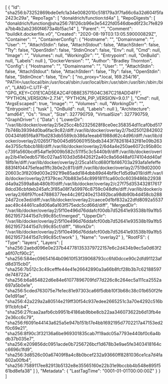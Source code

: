[
{
"Id": "sha256:b73252869bde0efc1a34e0082010c518179a3f7fa66c6a32d604f5fa2423c29a",
"RepoTags": [
"donaldrich/function:td4a"
],
"RepoDigests": [
"donaldrich/function@sha256:78126cb96e3e5422fd0546dbed6f23c7fe829a7bb4b2ab2360f4673a4b15ac14"
],
"Parent": "",
"Comment": "buildkit.dockerfile.v0",
"Created": "2020-08-19T03:13:05.590000829Z",
"Container": "",
"ContainerConfig": {
"Hostname": "",
"Domainname": "",
"User": "",
"AttachStdin": false,
"AttachStdout": false,
"AttachStderr": false,
"Tty": false,
"OpenStdin": false,
"StdinOnce": false,
"Env": null,
"Cmd": null,
"Image": "",
"Volumes": null,
"WorkingDir": "",
"Entrypoint": null,
"OnBuild": null,
"Labels": null
},
"DockerVersion": "",
"Author": "Bradley Thornton",
"Config": {
"Hostname": "",
"Domainname": "",
"User": "",
"AttachStdin": false,
"AttachStdout": false,
"AttachStderr": false,
"Tty": false,
"OpenStdin": false,
"StdinOnce": false,
"Env": [
"no_proxy=*.local, 169.254/16",
"PATH=/usr/local/bin:/usr/local/sbin:/usr/local/bin:/usr/sbin:/usr/bin:/sbin:/bin",
"LANG=C.UTF-8",
"GPG_KEY=C01E1CAD5EA2C4F0B8E3571504C367C218ADD4FF",
"PYTHON_VERSION=2.7.14",
"PYTHON_PIP_VERSION=9.0.1"
],
"Cmd": null,
"ArgsEscaped": true,
"Image": "",
"Volumes": null,
"WorkingDir": "",
"Entrypoint": [
"tusk"
],
"OnBuild": null,
"Labels": null
},
"Architecture": "amd64",
"Os": "linux",
"Size": 327790759,
"VirtualSize": 327790759,
"GraphDriver": {
"Data": {
"LowerDir": "/var/lib/docker/overlay2/5e25cc4b52325628f8ce0ec358354d11caf0bd5177b746b39394d0ba6fac9c82/diff:/var/lib/docker/overlay2/7bd2501284260200434fd65f6a97fbd283db5589cb386a1eeab61988d62c4d96/diff:/var/lib/docker/overlay2/0265f71b0045d950601f55bdb3443f782618432f81e09b2634e3755cfbbcb188/diff:/var/lib/docker/overlay2/6d4a4e250ae6072c95b80cc7391a560bcdf54af1e9009b582c511f5c3c5440b9/diff:/var/lib/docker/overlay2/b41e0edb5716c027aa5103d3d584262f2a40c9a56d48af074104dd40af18fb1e/diff:/var/lib/docker/overlay2/25ca141cd680f1bf46703a293afa1efeffe883f4f04475efead1ffc3b0e2c811/diff:/var/lib/docker/overlay2/7519d0200020603c3f8209d003e2921f9e85add184dbb89d44bf9cf1d5d9a019/diff:/var/lib/docker/overlay2/f379cec70b883e54c89918111ca60c0c6039486b22938d4a9a2599a8ab480b1f/diff:/var/lib/docker/overlay2/c27f75d3534328176178dcd36cbfdeb245afc3f85a08f7a59976c8759c048dfe/diff:/var/lib/docker/overlay2/66f97fce47886377ee44c26f240e213492bca98db90b4d458cb28824d72ce3ed/diff:/var/lib/docker/overlay2/caece0d1bf832a22dfd8092a5537aac49c44461ca8d06a6a163f575edc5cd66d/diff",
"MergedDir": "/var/lib/docker/overlay2/5f10e496d76ddafcf00db7d52641e93538b19a1fb5862195734415d7c99c85cf/merged",
"UpperDir": "/var/lib/docker/overlay2/5f10e496d76ddafcf00db7d52641e93538b19a1fb5862195734415d7c99c85cf/diff",
"WorkDir": "/var/lib/docker/overlay2/5f10e496d76ddafcf00db7d52641e93538b19a1fb5862195734415d7c99c85cf/work"
},
"Name": "overlay2"
},
"RootFS": {
"Type": "layers",
"Layers": [
"sha256:2aebd096e0e237b447781353379722157e6c2d434b9ec5a0d63f2a6f07cf90c2",
"sha256:584ec09654164b09610f53f39068793cc6fd0dcce90c2dfd91123afd8d315cb0",
"sha256:7b512c3c49cefffe44e41e26642890a3a66b8fcf28b3b7c62188597de748722a",
"sha256:b6a854822d6e84e61077896709fd77d226c8c264ec5a111ca2552a697a5b0e1e",
"sha256:5cded763075e7fe1ec81e97303ca66f5dbb10f3b68c38c01b650f2fe0e1d91ae",
"sha256:42a229a2a80514e219ff30f54c937edee2665251c3a70e4292c516b911cbfcb4",
"sha256:27fcaa2aafb6cb9951b4186ab9bbe8cb22aa346073622b6d13fb4e2e36cc6c79",
"sha256:f6091e44143a625a5e947b151b17e4bb1692195d7702217a47153ed2f0c69e21",
"sha256:8f90c3f32136a6be969301835cab7f19adc05a7793e440bf0c6a4bdb37b035e7",
"sha256:e209856dc0951acde0b7256726bcf1d678b3e9ae5fe3403418164cc6696c1fd9",
"sha256:3d8526c00a67409f8a4c8b0bcef232a93660ff8281036ce1ca7d4fa602a00fb4",
"sha256:7589117ee82913b5132e8e35565160e22b31e9bccbb4b548e895f561bd8efa38"
]
},
"Metadata": {
"LastTagTime": "0001-01-01T00:00:00Z"
}
}
]
